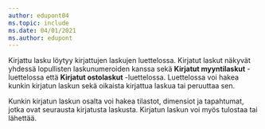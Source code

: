 ```yaml
---
author: edupont04
ms.topic: include
ms.date: 04/01/2021
ms.author: edupont
---
```

Kirjattu lasku löytyy kirjattujen laskujen luettelossa. Kirjatut laskut näkyvät yhdessä lopullisten laskunumeroiden kanssa sekä **Kirjatut myyntilaskut** -luettelossa että **Kirjatut ostolaskut** -luettelossa. Luettelossa voi hakea kunkin kirjatun laskun sekä oikaista kirjattua laskua tai peruuttaa sen.  

Kunkin kirjatun laskun osalta voi hakea tilastot, dimensiot ja tapahtumat, jotka ovat seurausta kirjatusta laskusta. Kirjatun laskun voi myös tulostaa tai lähettää.  
